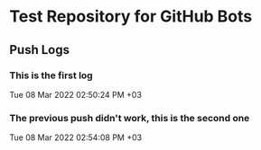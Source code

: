 # Test Repository for GitHub Bots

## Push Logs
### This is the first log
Tue 08 Mar 2022 02:50:24 PM +03
### The previous push didn't work, this is the second one
Tue 08 Mar 2022 02:54:08 PM +03
